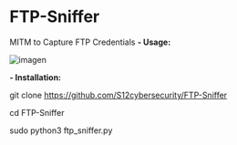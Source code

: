 # FTP-Sniffer
MITM to Capture FTP Credentials
**- Usage:**

![imagen](https://user-images.githubusercontent.com/79543461/165552539-448ce6f4-16f6-4355-9083-df1075acb6e3.png)

**- Installation:**

git clone https://github.com/S12cybersecurity/FTP-Sniffer

cd FTP-Sniffer

sudo python3 ftp_sniffer.py

